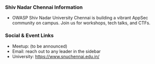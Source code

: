 ### Shiv Nadar Chennai Information
* OWASP Shiv Nadar University Chennai is building a vibrant AppSec community on campus. Join us for workshops, tech talks, and CTFs.

### Social & Event Links
* Meetup: (to be announced)
* Email: reach out to any leader in the sidebar
* University: https://www.snuchennai.edu.in/



